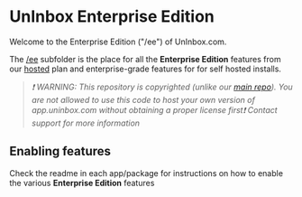 <!-- PROJECT LOGO -->

# UnInbox Enterprise Edition

Welcome to the Enterprise Edition ("/ee") of UnInbox.com.

The [/ee](https://github.com/un/inbox/tree/main/ee) subfolder is the place for all the **Enterprise Edition** features from our [hosted](https://uninbox.com/pricing) plan and enterprise-grade features for for self hosted installs.

> _❗ WARNING: This repository is copyrighted (unlike our [main repo](https://github.com/un/inbox)). You are not allowed to use this code to host your own version of app.uninbox.com without obtaining a proper license first❗ Contact support for more information_

## Enabling features

Check the readme in each app/package for instructions on how to enable the various **Enterprise Edition** features
